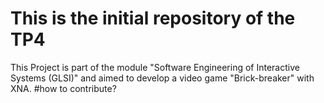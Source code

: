 # This is the initial repository of the TP4
This Project is part of the module "Software Engineering of Interactive Systems (GLSI)" and aimed to develop a video game "Brick-breaker" with XNA. 
#how to contribute?
